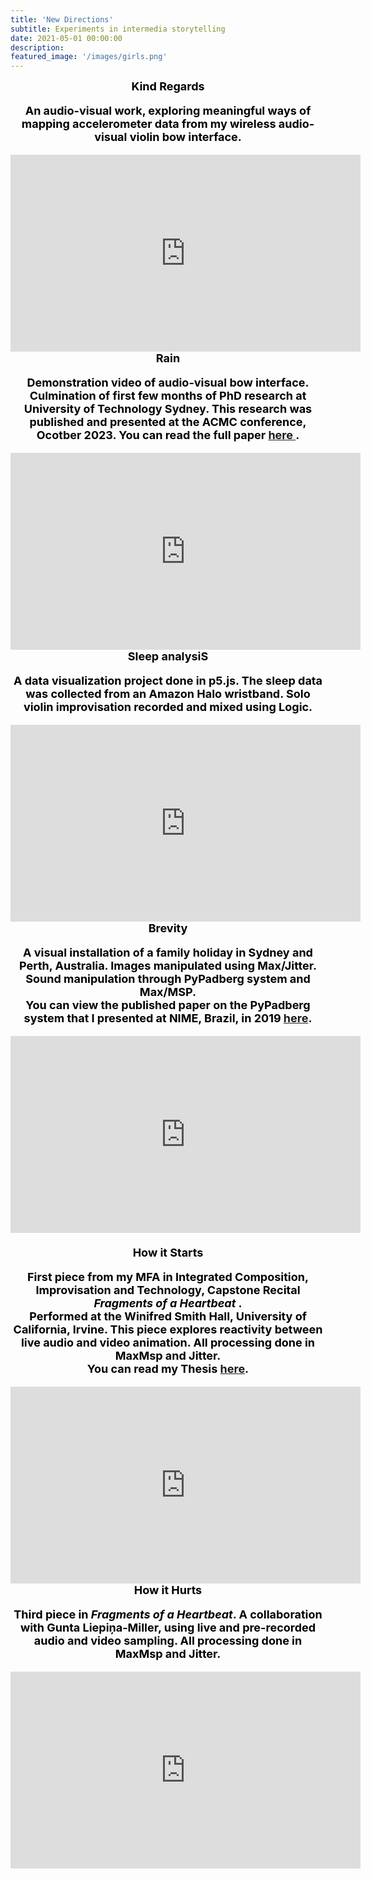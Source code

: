 ```yaml
---
title: 'New Directions'
subtitle: Experiments in intermedia storytelling
date: 2021-05-01 00:00:00
description:
featured_image: '/images/girls.png'
---
```


<!-- ![](/images/the_wedding.jpeg) -->
<center><b><font size="+1"><font style="color:black">
Kind Regards<br>
<p> An audio-visual work, exploring meaningful ways of mapping accelerometer data from my wireless audio-visual violin bow interface.

<center><iframe width="560" height="315" src="https://www.youtube.com/embed/pXp3XBujjEU?si=-XelCYtPuDiIK6QS" title="YouTube video player" frameborder="0" allow="accelerometer; autoplay; clipboard-write; encrypted-media; gyroscope; picture-in-picture; web-share" allowfullscreen></iframe><br>

<center><b><font size="+1"><font style="color:black">
Rain<br>
<p> Demonstration video of audio-visual bow interface. Culmination of first few months of PhD research at University of Technology Sydney.
This research was published and presented at the ACMC conference, Ocotber 2023. You can read the full paper <a href ="https://journal.computermusic.org.au/chroma/article/view/14/23 "> here </a>.


<center>
<iframe width="560" height="315" src="https://www.youtube.com/embed/Z66rgnPBrXI" title="YouTube video player" frameborder="0" allow="accelerometer; autoplay; clipboard-write; encrypted-media; gyroscope; picture-in-picture" allowfullscreen></iframe>
<br>




<!-- ![](/images/the_wedding.jpeg) -->

<center><b><font size="+1"><font style="color:black">
Sleep analysiS<br>
<p>A data visualization project done in p5.js. The sleep data was collected from an Amazon Halo wristband. Solo violin improvisation recorded and mixed using Logic.

<center>
<iframe width="560" height="315" src="https://www.youtube.com/embed/4VAVpagBzT0" title="YouTube video player" frameborder="0" allow="accelerometer; autoplay; clipboard-write; encrypted-media; gyroscope; picture-in-picture" allowfullscreen></iframe>
<br>

<center><b><font size="+1"><font style="color:black">
Brevity<br>
<p>A visual installation of a family holiday in Sydney and Perth, Australia. Images manipulated using Max/Jitter. Sound manipulation through PyPadberg system and Max/MSP. <br>You can view the published paper on the PyPadberg system that I presented at NIME, Brazil, in 2019 <a href="https://documentcloud.adobe.com/link/review?uri=urn:aaid:scds:US:ad2db826-e53f-4f90-a29d-14325acac337"> here</a>.

<center>
<iframe width="560" height="315" src="https://www.youtube.com/embed/7aAj2faVzg0" title="YouTube video player" frameborder="0" allow="accelerometer; autoplay; clipboard-write; encrypted-media; gyroscope; picture-in-picture" allowfullscreen></iframe>
</center>
<br>

<center><b><font size="+1"><font style="color:black">
How it Starts<br>
<p>First piece from my MFA in Integrated Composition, Improvisation and Technology, Capstone Recital <i> Fragments of a Heartbeat    </i>.<br>
Performed at the Winifred Smith Hall, University of California, Irvine. This piece explores reactivity between live audio and video animation. All processing done in MaxMsp and Jitter. <br>
You can read my Thesis <a href="https://escholarship.org/uc/item/92s9z4f2">here</a>.


<center>
<iframe width="560" height="315" src="https://www.youtube.com/embed/vFuVBH_VoIQ" title="YouTube video player" frameborder="0" allow="accelerometer; autoplay; clipboard-write; encrypted-media; gyroscope; picture-in-picture" allowfullscreen></iframe></center>

<center><b><font size="+1"><font style="color:black">
How it Hurts<br>
<p>Third piece in <i> Fragments of a Heartbeat</i>. A collaboration with Gunta Liepiņa-Miller, using live and pre-recorded audio and video sampling. All processing done in MaxMsp and Jitter.
<center>
<iframe width="560" height="315" src="https://www.youtube.com/embed/R-6xQ-9dmE0" title="YouTube video player" frameborder="0" allow="accelerometer; autoplay; clipboard-write; encrypted-media; gyroscope; picture-in-picture" allowfullscreen></iframe>
